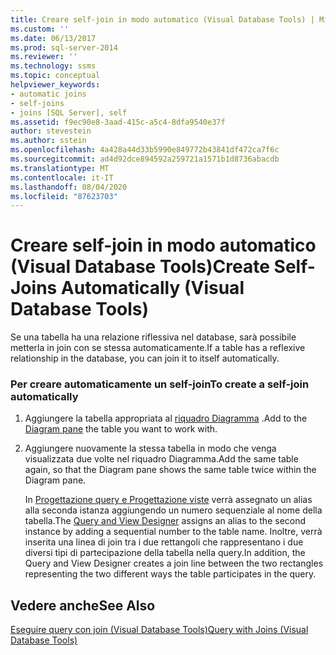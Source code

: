 ```yaml
---
title: Creare self-join in modo automatico (Visual Database Tools) | Microsoft Docs
ms.custom: ''
ms.date: 06/13/2017
ms.prod: sql-server-2014
ms.reviewer: ''
ms.technology: ssms
ms.topic: conceptual
helpviewer_keywords:
- automatic joins
- self-joins
- joins [SQL Server], self
ms.assetid: f9ec90e8-3aad-415c-a5c4-8dfa9540e37f
author: stevestein
ms.author: sstein
ms.openlocfilehash: 4a428a44d33b5990e849772b43841df472ca7f6c
ms.sourcegitcommit: ad4d92dce894592a259721a1571b1d8736abacdb
ms.translationtype: MT
ms.contentlocale: it-IT
ms.lasthandoff: 08/04/2020
ms.locfileid: "87623703"
---
```

# <a name="create-self-joins-automatically-visual-database-tools"></a><span data-ttu-id="d1590-102">Creare self-join in modo automatico (Visual Database Tools)</span><span class="sxs-lookup"><span data-stu-id="d1590-102">Create Self-Joins Automatically (Visual Database Tools)</span></span>
  <span data-ttu-id="d1590-103">Se una tabella ha una relazione riflessiva nel database, sarà possibile metterla in join con se stessa automaticamente.</span><span class="sxs-lookup"><span data-stu-id="d1590-103">If a table has a reflexive relationship in the database, you can join it to itself automatically.</span></span>  
  
### <a name="to-create-a-self-join-automatically"></a><span data-ttu-id="d1590-104">Per creare automaticamente un self-join</span><span class="sxs-lookup"><span data-stu-id="d1590-104">To create a self-join automatically</span></span>  
  
1.  <span data-ttu-id="d1590-105">Aggiungere la tabella appropriata al [riquadro Diagramma](visual-database-tools.md) .</span><span class="sxs-lookup"><span data-stu-id="d1590-105">Add to the [Diagram pane](visual-database-tools.md) the table you want to work with.</span></span>  
  
2.  <span data-ttu-id="d1590-106">Aggiungere nuovamente la stessa tabella in modo che venga visualizzata due volte nel riquadro Diagramma.</span><span class="sxs-lookup"><span data-stu-id="d1590-106">Add the same table again, so that the Diagram pane shows the same table twice within the Diagram pane.</span></span>  
  
     <span data-ttu-id="d1590-107">In [Progettazione query e Progettazione viste](query-and-view-designer-tools-visual-database-tools.md) verrà assegnato un alias alla seconda istanza aggiungendo un numero sequenziale al nome della tabella.</span><span class="sxs-lookup"><span data-stu-id="d1590-107">The [Query and View Designer](query-and-view-designer-tools-visual-database-tools.md) assigns an alias to the second instance by adding a sequential number to the table name.</span></span> <span data-ttu-id="d1590-108">Inoltre, verrà inserita una linea di join tra i due rettangoli che rappresentano i due diversi tipi di partecipazione della tabella nella query.</span><span class="sxs-lookup"><span data-stu-id="d1590-108">In addition, the Query and View Designer creates a join line between the two rectangles representing the two different ways the table participates in the query.</span></span>  
  
## <a name="see-also"></a><span data-ttu-id="d1590-109">Vedere anche</span><span class="sxs-lookup"><span data-stu-id="d1590-109">See Also</span></span>  
 [<span data-ttu-id="d1590-110">Eseguire query con join &#40;Visual Database Tools&#41;</span><span class="sxs-lookup"><span data-stu-id="d1590-110">Query with Joins &#40;Visual Database Tools&#41;</span></span>](query-with-joins-visual-database-tools.md)  
  
  
